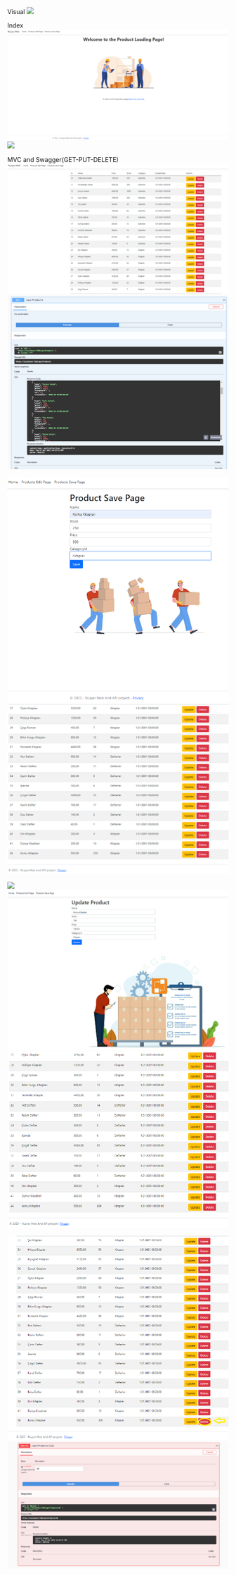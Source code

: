 Visual
![](NLayer.Web/Vısual.png)

Index
![](NLayer.Web/WebIndex.png)
![](NLayer.Web/APIındex.png)

MVC and Swagger(GET-PUT-DELETE)
![](NLayer.Web/Productspage.png)
![](NLayer.Web/ApıProducts.png)

![](NLayer.Web/WebSave.png)
![](NLayer.Web/Websavetwo.png)

![](NLayer.WebI/ApıPut.png)
![](NLayer.Web/Webupdateone.png)
![](NLayer.Web/Webupdate.png)

![](NLayer.Web/Deleteweb.png)
![](NLayer.Web/DeleteApı.png)

